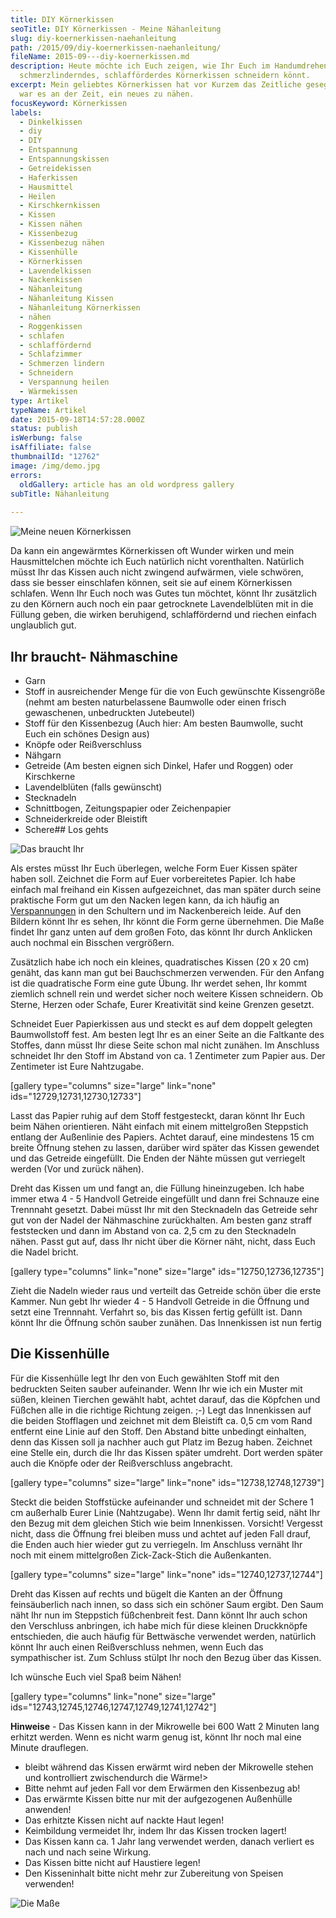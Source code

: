 ```yaml
---
title: DIY Körnerkissen
seoTitle: DIY Körnerkissen - Meine Nähanleitung
slug: diy-koernerkissen-naehanleitung
path: /2015/09/diy-koernerkissen-naehanleitung/
fileName: 2015-09---diy-koernerkissen.md
description: Heute möchte ich Euch zeigen, wie Ihr Euch im Handumdrehen ein
  schmerzlinderndes, schlafförderdes Körnerkissen schneidern könnt.
excerpt: Mein geliebtes Körnerkissen hat vor Kurzem das Zeitliche gesegnet, also
  war es an der Zeit, ein neues zu nähen.
focusKeyword: Körnerkissen
labels:
  - Dinkelkissen
  - diy
  - DIY
  - Entspannung
  - Entspannungskissen
  - Getreidekissen
  - Haferkissen
  - Hausmittel
  - Heilen
  - Kirschkernkissen
  - Kissen
  - Kissen nähen
  - Kissenbezug
  - Kissenbezug nähen
  - Kissenhülle
  - Körnerkissen
  - Lavendelkissen
  - Nackenkissen
  - Nähanleitung
  - Nähanleitung Kissen
  - Nähanleitung Körnerkissen
  - nähen
  - Roggenkissen
  - schlafen
  - schlaffördernd
  - Schlafzimmer
  - Schmerzen lindern
  - Schneidern
  - Verspannung heilen
  - Wärmekissen
type: Artikel
typeName: Artikel
date: 2015-09-18T14:57:28.000Z
status: publish
isWerbung: false
isAffiliate: false
thumbnailId: "12762"
image: /img/demo.jpg
errors:
  oldGallery: article has an old wordpress gallery
subTitle: Nähanleitung
  
---
```


![Meine neuen Körnerkissen](http://cardamonchai.com/wp-content/uploads/2015/09/Körnerkissen-44-640x427.jpg "Meine neuen Körnerkissen")

Da kann ein angewärmtes Körnerkissen oft Wunder wirken und mein Hausmittelchen
möchte ich Euch natürlich nicht vorenthalten. Natürlich müsst Ihr das Kissen
auch nicht zwingend aufwärmen, viele schwören, dass sie besser einschlafen
können, seit sie auf einem Körnerkissen schlafen. Wenn Ihr Euch noch was Gutes
tun möchtet, könnt Ihr zusätzlich zu den Körnern auch noch ein paar getrocknete
Lavendelblüten mit in die Füllung geben, die wirken beruhigend, schlaffördernd
und riechen einfach unglaublich gut.

## Ihr braucht- Nähmaschine

- Garn
- Stoff in ausreichender Menge für die von Euch gewünschte Kissengröße (nehmt am
  besten naturbelassene Baumwolle oder einen frisch gewaschenen, unbedruckten
  Jutebeutel)
- Stoff für den Kissenbezug (Auch hier: Am besten Baumwolle, sucht Euch ein
  schönes Design aus)
- Knöpfe oder Reißverschluss
- Nähgarn
- Getreide (Am besten eignen sich Dinkel, Hafer und Roggen) oder Kirschkerne
- Lavendelblüten (falls gewünscht)
- Stecknadeln
- Schnittbogen, Zeitungspapier oder Zeichenpapier
- Schneiderkreide oder Bleistift
- Schere## Los gehts

![Das braucht Ihr](http://cardamonchai.com/wp-content/uploads/2015/09/Körnerkissen-11-640x408.jpg "Das braucht Ihr")

Als erstes müsst Ihr Euch überlegen, welche Form Euer Kissen später haben soll.
Zeichnet die Form auf Euer vorbereitetes Papier. Ich habe einfach mal freihand
ein Kissen aufgezeichnet, das man später durch seine praktische Form gut um den
Nacken legen kann, da ich häufig an
[Verspannungen](/2014/11/auf-dem-weg-zur-tiefenentspannung/) in den Schultern
und im Nackenbereich leide. Auf den Bildern könnt Ihr es sehen, Ihr könnt die
Form gerne übernehmen. Die Maße findet Ihr ganz unten auf dem großen Foto, das
könnt Ihr durch Anklicken auch nochmal ein Bisschen vergrößern.

Zusätzlich habe ich noch ein kleines, quadratisches Kissen (20 x 20 cm) genäht,
das kann man gut bei Bauchschmerzen verwenden. Für den Anfang ist die
quadratische Form eine gute Übung. Ihr werdet sehen, Ihr kommt ziemlich schnell
rein und werdet sicher noch weitere Kissen schneidern. Ob Sterne, Herzen oder
Schafe, Eurer Kreativität sind keine Grenzen gesetzt.

Schneidet Euer Papierkissen aus und steckt es auf dem doppelt gelegten
Baumwollstoff fest. Am besten legt Ihr es an einer Seite an die Faltkante des
Stoffes, dann müsst Ihr diese Seite schon mal nicht zunähen. Im Anschluss
schneidet Ihr den Stoff im Abstand von ca. 1 Zentimeter zum Papier aus. Der
Zentimeter ist Eure Nahtzugabe.

[gallery type="columns" size="large" link="none" ids="12729,12731,12730,12733"]

Lasst das Papier ruhig auf dem Stoff festgesteckt, daran könnt Ihr Euch beim
Nähen orientieren. Näht einfach mit einem mittelgroßen Steppstich entlang der
Außenlinie des Papiers. Achtet darauf, eine mindestens 15 cm breite Öffnung
stehen zu lassen, darüber wird später das Kissen gewendet und das Getreide
eingefüllt. Die Enden der Nähte müssen gut verriegelt werden (Vor und zurück
nähen).

Dreht das Kissen um und fangt an, die Füllung hineinzugeben. Ich habe immer etwa
4 - 5 Handvoll Getreide eingefüllt und dann frei Schnauze eine Trennnaht
gesetzt. Dabei müsst Ihr mit den Stecknadeln das Getreide sehr gut von der Nadel
der Nähmaschine zurückhalten. Am besten ganz straff feststecken und dann im
Abstand von ca. 2,5 cm zu den Stecknadeln nähen. Passt gut auf, dass Ihr nicht
über die Körner näht, nicht, dass Euch die Nadel bricht.

[gallery type="columns" link="none" size="large" ids="12750,12736,12735"]

Zieht die Nadeln wieder raus und verteilt das Getreide schön über die erste
Kammer. Nun gebt Ihr wieder 4 - 5 Handvoll Getreide in die Öffnung und setzt
eine Trennnaht. Verfahrt so, bis das Kissen fertig gefüllt ist. Dann könnt Ihr
die Öffnung schön sauber zunähen. Das Innenkissen ist nun fertig

## Die Kissenhülle

Für die Kissenhülle legt Ihr den von Euch gewählten Stoff mit den bedruckten
Seiten sauber aufeinander. Wenn Ihr wie ich ein Muster mit süßen, kleinen
Tierchen gewählt habt, achtet darauf, das die Köpfchen und Füßchen alle in die
richtige Richtung zeigen. ;-) Legt das Innenkissen auf die beiden Stofflagen und
zeichnet mit dem Bleistift ca. 0,5 cm vom Rand entfernt eine Linie auf den
Stoff. Den Abstand bitte unbedingt einhalten, denn das Kissen soll ja nachher
auch gut Platz im Bezug haben. Zeichnet eine Stelle ein, durch die Ihr das
Kissen später umdreht. Dort werden später auch die Knöpfe oder der
Reißverschluss angebracht.

[gallery type="columns" size="large" link="none" ids="12738,12748,12739"]

Steckt die beiden Stoffstücke aufeinander und schneidet mit der Schere 1 cm
außerhalb Eurer Linie (Nahtzugabe). Wenn Ihr damit fertig seid, näht Ihr den
Bezug mit dem gleichen Stich wie beim Innenkissen. Vorsicht! Vergesst nicht,
dass die Öffnung frei bleiben muss und achtet auf jeden Fall drauf, die Enden
auch hier wieder gut zu verriegeln. Im Anschluss vernäht Ihr noch mit einem
mittelgroßen Zick-Zack-Stich die Außenkanten.

[gallery type="columns" size="large" link="none" ids="12740,12737,12744"]

Dreht das Kissen auf rechts und bügelt die Kanten an der Öffnung feinsäuberlich
nach innen, so dass sich ein schöner Saum ergibt. Den Saum näht Ihr nun im
Steppstich füßchenbreit fest. Dann könnt Ihr auch schon den Verschluss
anbringen, ich habe mich für diese kleinen Druckknöpfe entschieden, die auch
häufig für Bettwäsche verwendet werden, natürlich könnt Ihr auch einen
Reißverschluss nehmen, wenn Euch das sympathischer ist. Zum Schluss stülpt Ihr
noch den Bezug über das Kissen.

Ich wünsche Euch viel Spaß beim Nähen!

[gallery type="columns" link="none" size="large"
ids="12743,12745,12746,12747,12749,12741,12742"]

**Hinweise** - Das Kissen kann in der Mikrowelle bei 600 Watt 2 Minuten lang
erhitzt werden. Wenn es nicht warm genug ist, könnt Ihr noch mal eine Minute
drauflegen.

- bleibt während das Kissen erwärmt wird neben der Mikrowelle stehen und
  kontrolliert zwischendurch die Wärme!&gt;
- Bitte nehmt auf jeden Fall vor dem Erwärmen den Kissenbezug ab!
- Das erwärmte Kissen bitte nur mit der aufgezogenen Außenhülle anwenden!
- Das erhitzte Kissen nicht auf nackte Haut legen!
- Keimbildung vermeidet Ihr, indem Ihr das Kissen trocken lagert!
- Das Kissen kann ca. 1 Jahr lang verwendet werden, danach verliert es nach und
  nach seine Wirkung.
- Das Kissen bitte nicht auf Haustiere legen!
- Den Kisseninhalt bitte nicht mehr zur Zubereitung von Speisen verwenden!

![Die Maße](http://cardamonchai.com/wp-content/uploads/2015/09/Körnerkissen-8-640x427.jpg "[ ](/wp-content/uploads/2015/09/Körnerkissen-8.jpg)  Die Maße")

  